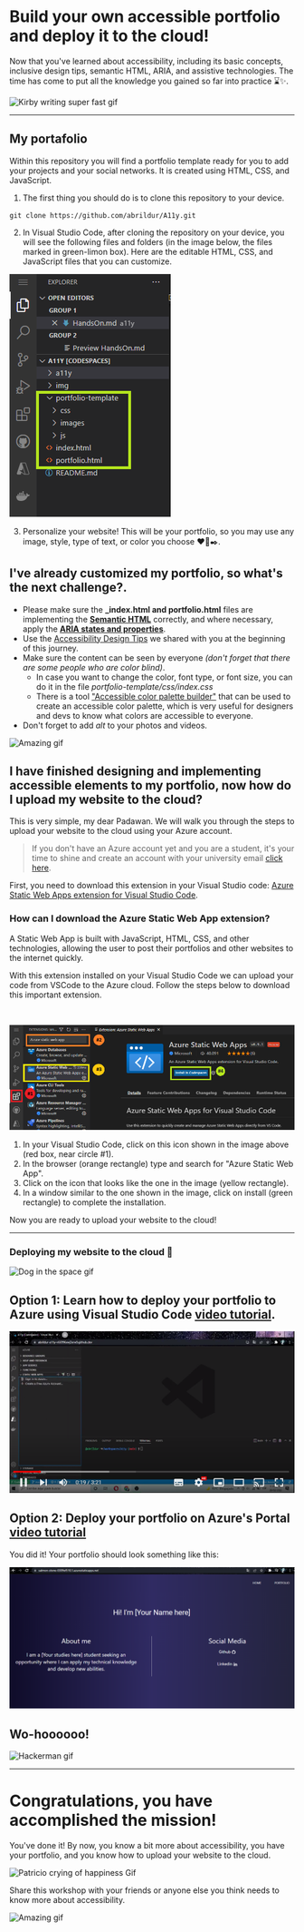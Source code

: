 # Build your own accessible portfolio and deploy it to the cloud!

Now that you've learned about accessibility, including its basic concepts, inclusive design tips, semantic HTML, ARIA, and assistive technologies. The time has come to put all the knowledge you gained so far into practice ⌛✨.

![Kirby writing super fast gif](https://media.giphy.com/media/uQkKavfX6TER2/giphy.gif)

---

## My portafolio
Within this repository you will find a portfolio template ready for you to add your projects and your social networks. It is created using HTML, CSS, and JavaScript.

1.  The first thing you should do is to clone this repository to your device.
  ```
  git clone https://github.com/abrildur/A11y.git
```
2.  In Visual Studio Code, after cloning the repository on your device, you will see the following files and folders (in the image below, the files marked in green-limon box). Here are the editable HTML, CSS, and JavaScript files that you can customize.

![Portfolio file's location](../img/portfoliolocation.png)

3. Personalize your website! This will be your portfolio, so you may use any image, style, type of text, or color you choose ❤️🎨✒️️. 

## I've already customized my portfolio, **so what's the next challenge?**.

- Please make sure the **_index.html and portfolio.html** files are implementing the **[Semantic HTML](./SemanticHTML.md)** correctly, and where necessary, apply the **[ARIA states and properties](./Aria.md)**.
- Use the [Accessibility Design Tips](./Guide.md) we shared with you at the beginning of this journey.
-  Make sure the content can be seen by everyone _(don't forget that there are some people who are color blind)_.
    -  In case you want to change the color, font type, or font size, you can do it in the file _portfolio-template/css/index.css_
    -   There is a tool ["Accessible color palette builder"](https://toolness.github.io/accessible-color-matrix/) that can be used to create an accessible color palette, which is very useful for designers and devs to know what colors are accessible to everyone.
  -  Don't forget to add _alt_ to your photos and videos.

![Amazing gif](https://media.giphy.com/media/o0vwzuFwCGAFO/giphy.gif)


## I have finished designing and implementing accessible elements to my portfolio, now how do I upload my website to the cloud?

This is very simple, my dear Padawan. We will walk you through the steps to upload your website to the cloud using your Azure account. 

> If you don't have an Azure account yet and you are a student, it's your time to shine and create an account with your university email [click here](https://azure.microsoft.com/es-mx/free/students/).

First, you need to download this extension in your Visual Studio code: [Azure Static Web Apps extension for Visual Studio Code](https://marketplace.visualstudio.com/items?itemName=ms-azuretools.vscode-azurestaticwebapps).

 ### How can I download the Azure Static Web App extension?
A Static Web App is built with JavaScript, HTML, CSS, and other technologies, allowing the user to post their portfolios and other websites to the internet quickly. 

With this extension installed on your Visual Studio Code we can upload your code from VSCode to the Azure cloud. Follow the steps below to download this important extension.

<br/>

![How to download the Azure Static Web App Step-by-Step Image's](../img/extension2.png)
 1. In your Visual Studio Code, click on this icon shown in the image above (red box, near circle #1).
 2. In the browser (orange rectangle) type and search for "Azure Static Web App".
 3. Click on the icon that looks like the one in the image (yellow rectangle).
 4. In a window similar to the one shown in the image, click on install (green rectangle) to complete the installation.

Now you are ready to upload your website to the cloud!

---

### Deploying my website to the cloud 🚀
 ![Dog in the space gif](https://media.giphy.com/media/11syU6ZZ6PsGRO/giphy.gif)

## Option 1: Learn how to deploy your portfolio to Azure using Visual Studio Code [video tutorial](https://youtu.be/43JNn3NEnjg).

[![How to deploy your portfolio to Azure on VS Code](../img/videeeo.png)](https://youtu.be/43JNn3NEnjg "How to deploy your portfolio to Azure on VS Code")
<br>
<!--- https://youtu.be/YGHwX0zPSWY---> 

## Option 2: Deploy your portfolio on Azure's Portal [video tutorial](https://youtu.be/v5wAkRocKKU)

You did it! Your portfolio should look something like this:

![Portfolio uploaded into the Azure cloud image's](../img/option1/portfolio.PNG)
<br>

Wo-hoooooo!
-
![Hackerman gif](https://media.giphy.com/media/3knKct3fGqxhK/giphy.gif)

---

 # Congratulations, you have accomplished the mission! 
You've done it! By now, you know a bit more about accessibility, you have your portfolio, and you know how to upload your website to the cloud.

 ![Patricio crying of happiness Gif](https://media.giphy.com/media/1GTZA4flUzQI0/giphy.gif)

 Share this workshop with your friends or anyone else you think needs to know more about accessibility.

![Amazing gif](https://media.giphy.com/media/eoxomXXVL2S0E/giphy.gif)
